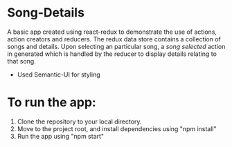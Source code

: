 # Song-Details
A basic app created using react-redux to demonstrate the use of actions, action creators and reducers. The redux data store contains a collection of songs and details. Upon selecting an particular song, a *song selected* action in generated which is handled by the reducer to display details relating to that song.

 * Used Semantic-UI for styling

# To run the app:

1. Clone the repository to your local directory.
2. Move to the project root, and install dependencies using "npm install"
3. Run the app using "npm start"
